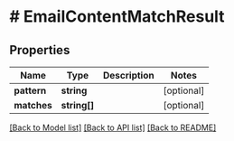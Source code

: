 # # EmailContentMatchResult

## Properties

Name | Type | Description | Notes
------------ | ------------- | ------------- | -------------
**pattern** | **string** |  | [optional] 
**matches** | **string[]** |  | [optional] 

[[Back to Model list]](../../README#documentation-for-models) [[Back to API list]](../../README#documentation-for-api-endpoints) [[Back to README]](../../README)


